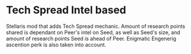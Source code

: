 # Tech Spread Intel based
 Stellaris mod that adds Tech Spread mechanic.
 Amount of research points shared is dependant on Peer's intel on Seed, as well as Seed's size, and amount of research points Seed is ahead of Peer.
 Enigmatic Engenerig ascention perk is also taken into account.